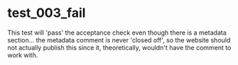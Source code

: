 # test_003_fail

This test will 'pass' the acceptance check even though there is a metadata section...
the metadata comment is never 'closed off', so the website should not actually publish
this since it, theoretically, wouldn't have the comment to work with.

<!---
BSSw Metadata
Publish: yes
Categories: Planning, Reliability, Collaboration, Crosscutting, Performance
Topics: improving productivity and sustainability, reproducibility, testing, continuous integration testing, documentation
Tags: training, webinar, video
Level: 2
Prerequisites: defaults
Aggregate: subresource


